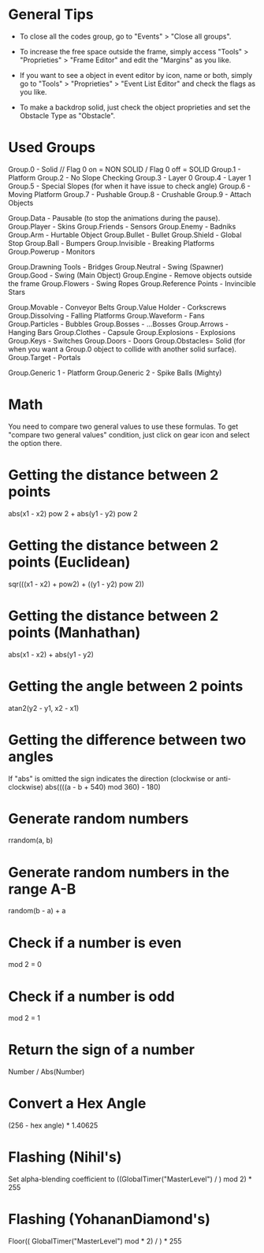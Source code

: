 # General Tips #

- To close all the codes group, go to "Events" > "Close all groups".

- To increase the free space outside the frame, simply access "Tools" > "Proprieties" > "Frame Editor" and edit the "Margins" as you like.

- If you want to see a object in event editor by icon, name or both, simply go to "Tools" > "Proprieties" > "Event List Editor" and check the flags as you like.

- To make a backdrop solid, just check the object proprieties and set the Obstacle Type as "Obstacle".

# Used Groups #

Group.0 - Solid // Flag 0 on = NON SOLID / Flag 0 off = SOLID
Group.1 - Platform
Group.2 - No Slope Checking
Group.3 - Layer 0
Group.4 - Layer 1
Group.5 - Special Slopes (for when it have issue to check angle)
Group.6 - Moving Platform
Group.7 - Pushable
Group.8 - Crushable
Group.9 - Attach Objects

Group.Data - Pausable (to stop the animations during the pause).
Group.Player - Skins
Group.Friends - Sensors
Group.Enemy - Badniks
Group.Arm - Hurtable Object
Group.Bullet - Bullet
Group.Shield - Global Stop
Group.Ball - Bumpers
Group.Invisible - Breaking Platforms
Group.Powerup - Monitors

Group.Drawning Tools - Bridges
Group.Neutral - Swing (Spawner)
Group.Good - Swing (Main Object)
Group.Engine - Remove objects outside the frame
Group.Flowers - Swing Ropes
Group.Reference Points - Invincible Stars

Group.Movable - Conveyor Belts
Group.Value Holder - Corkscrews
Group.Dissolving - Falling Platforms
Group.Waveform - Fans
Group.Particles - Bubbles
Group.Bosses - ...Bosses
Group.Arrows - Hanging Bars
Group.Clothes - Capsule
Group.Explosions - Explosions
Group.Keys - Switches
Group.Doors - Doors
Group.Obstacles= Solid 
(for when you want a Group.0 object to collide with another solid surface).
Group.Target - Portals

Group.Generic 1 - Platform
Group.Generic 2 - Spike Balls (Mighty)

# Math #

You need to compare two general values to use these formulas. 
To get "compare two general values" condition, just click on gear icon and select the option there.

# Getting the distance between 2 points #
abs(x1 - x2) pow 2 + abs(y1 - y2) pow 2

# Getting the distance between 2 points (Euclidean) #
sqr(((x1 - x2) + pow2) + ((y1 - y2) pow 2))

# Getting the distance between 2 points (Manhathan) #
abs(x1 - x2) + abs(y1 - y2)

# Getting the angle between 2 points #
atan2(y2 - y1, x2 - x1)

# Getting the difference between two angles #
If "abs" is omitted the sign indicates the direction (clockwise or anti-clockwise)
abs((((a - b + 540) mod 360) - 180)

# Generate random numbers #
rrandom(a, b)

# Generate random numbers in the range A-B #
random(b - a) + a

# Check if a number is even #
<Number> mod 2 = 0


# Check if a number is odd #
<Number> mod 2 = 1


# Return the sign of a number #
Number / Abs(Number)


# Convert a Hex Angle #
(256 - hex angle) * 1.40625

# Flashing (Nihil's) #
Set alpha-blending coefficient to ((GlobalTimer("MasterLevel") / <flash cycle duration> ) mod 2) * 255

# Flashing (YohananDiamond's) #
Floor(( GlobalTimer("MasterLevel")  mod <flash cycle duration> * 2) / <flash cycle duration>) * 255
